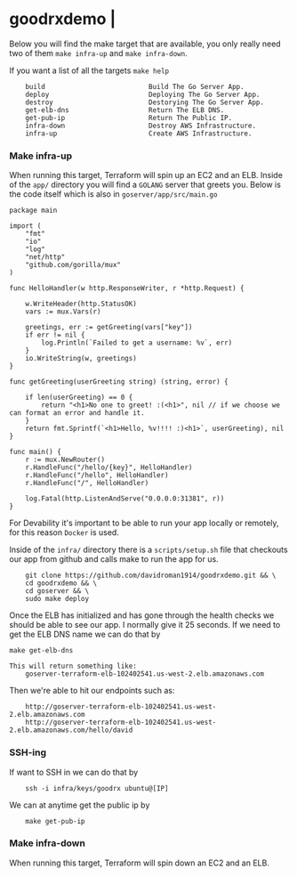 # goodrxdemo |

Below you will find the make target that are available, you only really need two of them `make infra-up` and `make infra-down`. 

If you want a list of all the targets `make help` 
```
    build                          Build The Go Server App.
    deploy                         Deploying The Go Server App.
    destroy                        Destorying The Go Server App.
    get-elb-dns                    Return The ELB DNS.
    get-pub-ip                     Return The Public IP.
    infra-down                     Destroy AWS Infrastructure.
    infra-up                       Create AWS Infrastructure.
```

### Make infra-up 
When running this target, Terraform will spin up an EC2 and an ELB.  Inside of the `app/` directory you will find a `GOLANG` server that greets you. Below is the code itself which is also in `goserver/app/src/main.go`

``` 
package main

import (
	"fmt"
	"io"
	"log"
	"net/http"
	"github.com/gorilla/mux"
)

func HelloHandler(w http.ResponseWriter, r *http.Request) {

	w.WriteHeader(http.StatusOK)
	vars := mux.Vars(r)

	greetings, err := getGreeting(vars["key"])
	if err != nil {
		log.Println(`Failed to get a username: %v`, err)
	}
	io.WriteString(w, greetings)
}

func getGreeting(userGreeting string) (string, error) {

	if len(userGreeting) == 0 {
		return "<h1>No one to greet! :(<h1>", nil // if we choose we can format an error and handle it.
	}
	return fmt.Sprintf(`<h1>Hello, %v!!!! :)<h1>`, userGreeting), nil
}

func main() {
	r := mux.NewRouter()
	r.HandleFunc("/hello/{key}", HelloHandler)
	r.HandleFunc("/hello", HelloHandler)
	r.HandleFunc("/", HelloHandler)

	log.Fatal(http.ListenAndServe("0.0.0.0:31381", r))
}
```

For Devability it's important to be able to run your app locally or remotely, for this reason `Docker` is used. 

Inside of the `infra/` directory there is a `scripts/setup.sh` file that checkouts our app from github and calls make to run the app for us. 
```
    git clone https://github.com/davidroman1914/goodrxdemo.git && \
    cd goodrxdemo && \
    cd goserver && \
    sudo make deploy
``` 

Once the ELB has initialized and has gone through the health checks we should be able to see our app. I normally give it 25 seconds. If we need to get the ELB DNS name we can do that by
``` 
make get-elb-dns

This will return something like:
    goserver-terraform-elb-102402541.us-west-2.elb.amazonaws.com
```
Then we're able to hit our endpoints such as: 
```
    http://goserver-terraform-elb-102402541.us-west-2.elb.amazonaws.com
    http://goserver-terraform-elb-102402541.us-west-2.elb.amazonaws.com/hello/david
```

### SSH-ing 

If want to SSH in we can do that by 
```
    ssh -i infra/keys/goodrx ubuntu@[IP]
```
We can at anytime get the public ip by 
```
    make get-pub-ip
```

    
### Make infra-down 
When running this target, Terraform will spin down an EC2 and an ELB. 
